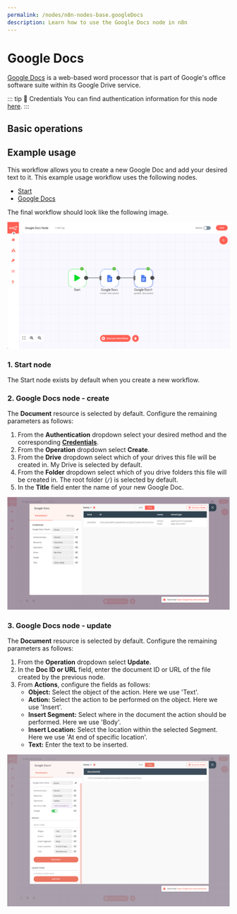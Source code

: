 ```yaml
---
permalink: /nodes/n8n-nodes-base.googleDocs
description: Learn how to use the Google Docs node in n8n
---
```


# Google Docs

[Google Docs](https://www.google.com/Docs) is a web-based word processor that is part of Google's office software suite within its Google Drive service.

::: tip 🔑 Credentials
You can find authentication information for this node [here](../../../credentials/Google/README.md).
:::

## Basic operations 

<Resource node="n8n-nodes-base.googleDocs" />

## Example usage

This workflow allows you to create a new Google Doc and add your desired text to it. This example usage workflow uses the following nodes.
- [Start](../../core-nodes/Start/README.md)
- [Google Docs]()

The final workflow should look like the following image.

![A workflow with the Google Docs node](./workflow.png)

### 1. Start node

The Start node exists by default when you create a new workflow.

### 2. Google Docs node - create

The **Document** resource is selected by default. Configure the remaining parameters as follows:

1. From the **Authentication** dropdown select your desired method and the corresponding [**Credentials**](../../../credentials/Google/README.md).
2. From the **Operation** dropdown select **Create**.
3. From the **Drive** dropdown select which of your drives this file will be created in. My Drive is selected by default.
4. From the **Folder** dropdown select which of you drive folders this file will be created in. The root folder (`/`) is selected by default.
5. In the **Title** field enter the name of your new Google Doc.

![Creating a file with the Google Docs node](./googleDocs_node.png)

### 3. Google Docs node - update

The **Document** resource is selected by default. Configure the remaining parameters as follows:

1. From the **Operation** dropdown select **Update**.
2. In the **Doc ID or URL** field, enter the document ID or URL of the file created by the previous node.
3. From **Actions**, configure the fields as follows:
    - **Object:** Select the object of the action. Here we use 'Text'.
    - **Action:** Select the action to be performed on the object. Here we use 'Insert'.
    - **Insert Segment:** Select where in the document the action should be performed. Here we use 'Body'.
    - **Insert Location:** Select the location within the selected Segment. Here we use 'At end of specific location'.
    - **Text:** Enter the text to be inserted.

![Updating text in a file with the Google Docs node](./googleDocs1_node.png)